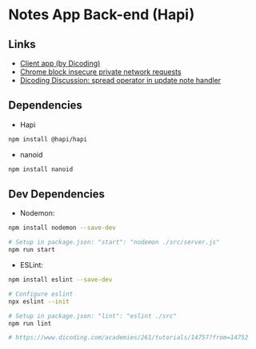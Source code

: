 # Notes App Back-end (Hapi)

## Links

- [Client app (by Dicoding)](http://notesapp-v1.dicodingacademy.com/)
- [Chrome block insecure private network requests](chrome://flags/#block-insecure-private-network-requests)
- [Dicoding Discussion: spread operator in update note handler](https://www.dicoding.com/academies/261/discussions/115597)

## Dependencies

- Hapi

```sh
npm install @hapi/hapi
```

- nanoid

```sh
npm install nanoid
```

## Dev Dependencies

- Nodemon:

```sh
npm install nodemon --save-dev

# Setup in package.json: "start": "nodemon ./src/server.js"
npm run start
```

- ESLint:

```sh
npm install eslint --save-dev

# Configure eslint
npx eslint --init

# Setup in package.json: "lint": "eslint ./src"
npm run lint

# https://www.dicoding.com/academies/261/tutorials/14757?from=14752
```
